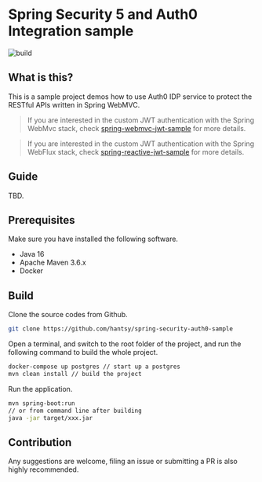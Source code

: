 # Spring Security 5 and Auth0 Integration sample

![build](https://github.com/hantsy/spring-security-auth0-sample/workflows/build/badge.svg)

## What is this?

This is a sample project demos how to use Auth0 IDP service to protect the RESTful APIs written in Spring WebMVC.

> If you are interested in the custom JWT authentication with the Spring WebMvc stack, check [spring-webmvc-jwt-sample](https://github.com/hantsy/spring-webmvc-jwt-sample/) for more details.

> If you are interested in the custom JWT authentication with the Spring WebFlux stack, check [spring-reactive-jwt-sample](https://github.com/hantsy/spring-reactive-jwt-sample/) for more details.

## Guide

TBD.

## Prerequisites

Make sure you have installed the following software.

* Java 16
* Apache Maven 3.6.x
* Docker

## Build 

Clone the source codes from Github.

```bash
git clone https://github.com/hantsy/spring-security-auth0-sample
```

Open a terminal, and switch to the root folder of the project, and run the following command to build the whole project.

```bash
docker-compose up postgres // start up a postgres
mvn clean install // build the project
```

Run the application.

```bash
mvn spring-boot:run
// or from command line after building
java -jar target/xxx.jar
```


## Contribution

Any suggestions are welcome, filing an issue or submitting a PR is also highly recommended.  
